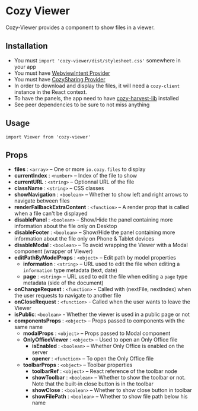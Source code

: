 # Cozy Viewer

Cozy-Viewer provides a component to show files in a viewer.

## Installation

- You must `import 'cozy-viewer/dist/stylesheet.css'` somewhere in your app
- You must have [WebviewIntent Provider](https://github.com/cozy/cozy-libs/blob/b1ad6f5933b463878f641d9fbb63eddd4c45b0d0/packages/cozy-intent/src/view/components/WebviewIntentProvider.tsx#L89)
- You must have [CozySharing Provider](https://github.com/cozy/cozy-libs/tree/master/packages/cozy-sharing)
- In order to download and display the files, it will need a `cozy-client` instance in the React context.
- To have the panels, the app need to have [cozy-harvest-lib](https://github.com/cozy/cozy-libs/tree/master/packages/cozy-harvest-lib) installed
- See peer dependencies to be sure to not miss anything

## Usage

`import Viewer from 'cozy-viewer'`

## Props

- **files** : `<array>` – One or more `io.cozy.files` to display
- **currentIndex** : `<number>` – Index of the file to show
- **currentURL** : `<string>` – Optionnal URL of the file
- **className** : `<string>` – CSS classes
- **showNavigation** : `<boolean>` – Whether to show left and right arrows to navigate between files
- **renderFallbackExtraContent** : `<function>` – A render prop that is called when a file can't be displayed
- **disablePanel** : `<boolean>` – Show/Hide the panel containing more information about the file only on Desktop
- **disableFooter** : `<boolean>` – Show/Hide the panel containing more information about the file only on Phone & Tablet devices
- **disableModal** : `<boolean>` – To avoid wrapping the Viewer with a Modal component (wrapper of Viewer)
- **editPathByModelProps** : `<object>` – Edit path by model properties
  - **information** : `<string>` – URL used to edit the file when editing a `information` type metadata (text, date)
  - **page** : `<string>` – URL used to edit the file when editing a `page` type metadata (side of the document)
- **onChangeRequest** : `<function>` - Called with (nextFile, nextIndex) when the user requests to navigate to another file
- **onCloseRequest** : `<function>` - Called when the user wants to leave the Viewer
- **isPublic**: `<boolean>` - Whether the viewer is used in a public page or not
- **componentsProps** : `<object>` – Props passed to components with the same name
  - **modalProps** : `<object>` – Props passed to Modal component
  - **OnlyOfficeViewer** : `<object>` – Used to open an Only Office file
    - **isEnabled** : `<boolean>` – Whether Only Office is enabled on the server
    - **opener** : `<function>` – To open the Only Office file
  - **toolbarProps** : `<object>` – Toolbar properties
    - **toolbarRef** : `<object>` – React reference of the toolbar node
    - **showToolbar** : `<boolean>` – Whether to show the toolbar or not. Note that the built-in close button is in the toolbar
    - **showClose** : `<boolean>` – Whether to show close button in toolbar
    - **showFilePath** : `<boolean>` – Whether to show file path below his name
